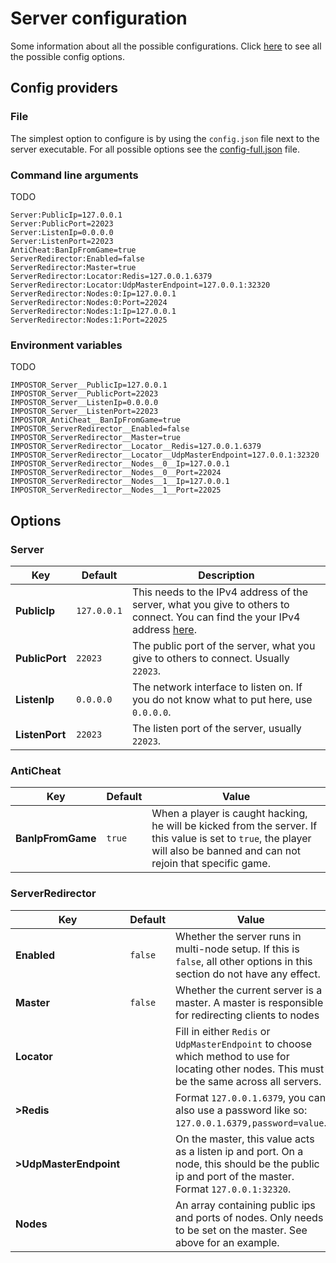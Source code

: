 # Server configuration

Some information about all the possible configurations. Click [here](https://github.com/AeonLucid/Impostor/blob/master/src/Impostor.Server/config.full.json) to see all the possible config options.

## Config providers

### File

The simplest option to configure is by using the `config.json` file next to the server executable. For all possible options see the [config-full.json](https://github.com/Impostor/Impostor/blob/dev/src/Impostor.Server/config-full.json) file.

### Command line arguments

TODO

```
Server:PublicIp=127.0.0.1
Server:PublicPort=22023
Server:ListenIp=0.0.0.0
Server:ListenPort=22023
AntiCheat:BanIpFromGame=true
ServerRedirector:Enabled=false
ServerRedirector:Master=true
ServerRedirector:Locator:Redis=127.0.0.1.6379
ServerRedirector:Locator:UdpMasterEndpoint=127.0.0.1:32320
ServerRedirector:Nodes:0:Ip=127.0.0.1
ServerRedirector:Nodes:0:Port=22024
ServerRedirector:Nodes:1:Ip=127.0.0.1
ServerRedirector:Nodes:1:Port=22025
```

### Environment variables

TODO

```
IMPOSTOR_Server__PublicIp=127.0.0.1
IMPOSTOR_Server__PublicPort=22023
IMPOSTOR_Server__ListenIp=0.0.0.0
IMPOSTOR_Server__ListenPort=22023
IMPOSTOR_AntiCheat__BanIpFromGame=true
IMPOSTOR_ServerRedirector__Enabled=false
IMPOSTOR_ServerRedirector__Master=true
IMPOSTOR_ServerRedirector__Locator__Redis=127.0.0.1.6379
IMPOSTOR_ServerRedirector__Locator__UdpMasterEndpoint=127.0.0.1:32320
IMPOSTOR_ServerRedirector__Nodes__0__Ip=127.0.0.1
IMPOSTOR_ServerRedirector__Nodes__0__Port=22024
IMPOSTOR_ServerRedirector__Nodes__1__Ip=127.0.0.1
IMPOSTOR_ServerRedirector__Nodes__1__Port=22025
```

## Options

### Server

| Key | Default | Description |
|-|-|-|
| **PublicIp** | `127.0.0.1` | This needs to the IPv4 address of the server, what you give to others to connect. You can find the your IPv4 address [here](http://whatismyip.host/). |
| **PublicPort** | `22023` | The public port of the server, what you give to others to  connect. Usually `22023`. |
| **ListenIp** | `0.0.0.0` | The network interface to listen on. If you do not know what to put here, use `0.0.0.0`. |
| **ListenPort** | `22023` | The listen port of the server, usually `22023`. |

### AntiCheat

| Key | Default | Value |
|-|-|-|
| **BanIpFromGame** | `true` | When a player is caught hacking, he will be kicked from the server. If this value is set to `true`, the player will also be banned and can not rejoin that specific game. |

### ServerRedirector

| Key | Default | Value |
|-|-|-|
| **Enabled** | `false` | Whether the server runs in multi-node setup. If this is `false`, all other options in this section do not have any effect. |
| **Master** | `false` | Whether the current server is a master. A master is responsible for redirecting clients to nodes |
| **Locator** | | Fill in either `Redis` or `UdpMasterEndpoint` to choose which method to use for locating other nodes. This must be the same across all servers. |
| **>Redis** | | Format `127.0.0.1.6379`, you can also use a password like so: `127.0.0.1.6379,password=value`. |
| **>UdpMasterEndpoint** | | On the master, this value acts as a listen ip and port. On a node, this should be the public ip and port of the master. Format `127.0.0.1:32320`. |
| **Nodes** | | An array containing public ips and ports of nodes. Only needs to be set on the master. See above for an example. |